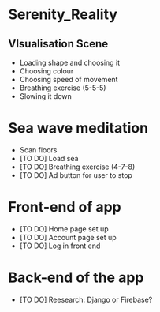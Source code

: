 # Serenity_Reality

## VIsualisation Scene
- Loading shape and choosing it
- Choosing colour
- Choosing speed of movement
- Breathing exercise (5-5-5)
- Slowing it down

# Sea wave meditation
- Scan floors
- [TO DO] Load sea
- [TO DO] Breathing exercise (4-7-8)
- [TO DO] Ad button for user to stop


# Front-end of app
- [TO DO] Home page set up
- [TO DO] Account page set up
- [TO DO] Log in front end


# Back-end of the app
- [TO DO] Reesearch: Django or Firebase?
